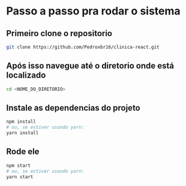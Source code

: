 # Passo a passo pra rodar o sistema

## Primeiro clone o repositorio

```bash
git clone https://github.com/Pedroxbr16/clinica-react.git
```
## Após isso navegue até o diretorio onde está localizado

```bash
cd <NOME_DO_DIRETORIO>
```

## Instale as dependencias do projeto

```bash
npm install
# ou, se estiver usando yarn:
yarn install
```

## Rode ele

```bash
npm start
# ou, se estiver usando yarn:
yarn start
```